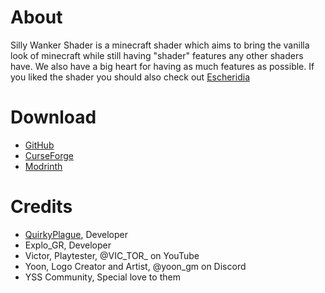 # About

Silly Wanker Shader is a minecraft shader which aims to bring the vanilla look of minecraft while still having "shader" features any other shaders have. We also have a big heart for having as much features as possible. If you liked the shader you should also check out [Escheridia](https://modrinth.com/shader/escheridia)

# Download
- [GitHub](https://github.com/bomba-cat/SillyWankerShader)
- [CurseForge](https://www.curseforge.com/minecraft/shaders/sws)
- [Modrinth](https://modrinth.com/shader/sillywankershader)

# Credits
- [QuirkyPlague](https://modrinth.com/shader/escheridia), Developer
- Explo_GR, Developer
- Victor, Playtester, @VIC_TOR_ on YouTube
- Yoon, Logo Creator and Artist, @yoon_gm on Discord
- YSS Community, Special love to them
